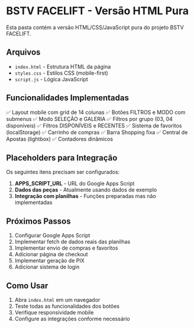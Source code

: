 # BSTV FACELIFT - Versão HTML Pura

Esta pasta contém a versão HTML/CSS/JavaScript pura do projeto BSTV FACELIFT.

## Arquivos

- `index.html` - Estrutura HTML da página
- `styles.css` - Estilos CSS (mobile-first)
- `script.js` - Lógica JavaScript

## Funcionalidades Implementadas

✅ Layout mobile com grid de 14 colunas
✅ Botões FILTROS e MODO com submenus
✅ Modo SELEÇÃO e GALERIA
✅ Filtros por grupo (03, 04 disponíveis)
✅ Filtros DISPONÍVEIS e RECENTES
✅ Sistema de favoritos (localStorage)
✅ Carrinho de compras
✅ Barra Shopping fixa
✅ Central de Apostas (lightbox)
✅ Contadores dinâmicos

## Placeholders para Integração

Os seguintes itens precisam ser configurados:

1. **APPS_SCRIPT_URL** - URL do Google Apps Script
2. **Dados das peças** - Atualmente usando dados de exemplo
3. **Integração com planilhas** - Funções preparadas mas não implementadas

## Próximos Passos

1. Configurar Google Apps Script
2. Implementar fetch de dados reais das planilhas
3. Implementar envio de compras e favoritos
4. Adicionar página de checkout
5. Implementar geração de PIX
6. Adicionar sistema de login

## Como Usar

1. Abra `index.html` em um navegador
2. Teste todas as funcionalidades dos botões
3. Verifique responsividade mobile
4. Configure as integrações conforme necessário
